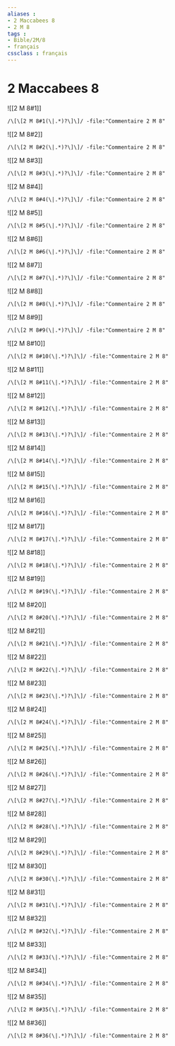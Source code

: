 ```yaml
---
aliases : 
- 2 Maccabees 8
- 2 M 8
tags : 
- Bible/2M/8
- français
cssclass : français
---
```


# 2 Maccabees 8

![[2 M 8#1]]

```query
/\[\[2 M 8#1(\|.*)?\]\]/ -file:"Commentaire 2 M 8"
```

![[2 M 8#2]]

```query
/\[\[2 M 8#2(\|.*)?\]\]/ -file:"Commentaire 2 M 8"
```

![[2 M 8#3]]

```query
/\[\[2 M 8#3(\|.*)?\]\]/ -file:"Commentaire 2 M 8"
```

![[2 M 8#4]]

```query
/\[\[2 M 8#4(\|.*)?\]\]/ -file:"Commentaire 2 M 8"
```

![[2 M 8#5]]

```query
/\[\[2 M 8#5(\|.*)?\]\]/ -file:"Commentaire 2 M 8"
```

![[2 M 8#6]]

```query
/\[\[2 M 8#6(\|.*)?\]\]/ -file:"Commentaire 2 M 8"
```

![[2 M 8#7]]

```query
/\[\[2 M 8#7(\|.*)?\]\]/ -file:"Commentaire 2 M 8"
```

![[2 M 8#8]]

```query
/\[\[2 M 8#8(\|.*)?\]\]/ -file:"Commentaire 2 M 8"
```

![[2 M 8#9]]

```query
/\[\[2 M 8#9(\|.*)?\]\]/ -file:"Commentaire 2 M 8"
```

![[2 M 8#10]]

```query
/\[\[2 M 8#10(\|.*)?\]\]/ -file:"Commentaire 2 M 8"
```

![[2 M 8#11]]

```query
/\[\[2 M 8#11(\|.*)?\]\]/ -file:"Commentaire 2 M 8"
```

![[2 M 8#12]]

```query
/\[\[2 M 8#12(\|.*)?\]\]/ -file:"Commentaire 2 M 8"
```

![[2 M 8#13]]

```query
/\[\[2 M 8#13(\|.*)?\]\]/ -file:"Commentaire 2 M 8"
```

![[2 M 8#14]]

```query
/\[\[2 M 8#14(\|.*)?\]\]/ -file:"Commentaire 2 M 8"
```

![[2 M 8#15]]

```query
/\[\[2 M 8#15(\|.*)?\]\]/ -file:"Commentaire 2 M 8"
```

![[2 M 8#16]]

```query
/\[\[2 M 8#16(\|.*)?\]\]/ -file:"Commentaire 2 M 8"
```

![[2 M 8#17]]

```query
/\[\[2 M 8#17(\|.*)?\]\]/ -file:"Commentaire 2 M 8"
```

![[2 M 8#18]]

```query
/\[\[2 M 8#18(\|.*)?\]\]/ -file:"Commentaire 2 M 8"
```

![[2 M 8#19]]

```query
/\[\[2 M 8#19(\|.*)?\]\]/ -file:"Commentaire 2 M 8"
```

![[2 M 8#20]]

```query
/\[\[2 M 8#20(\|.*)?\]\]/ -file:"Commentaire 2 M 8"
```

![[2 M 8#21]]

```query
/\[\[2 M 8#21(\|.*)?\]\]/ -file:"Commentaire 2 M 8"
```

![[2 M 8#22]]

```query
/\[\[2 M 8#22(\|.*)?\]\]/ -file:"Commentaire 2 M 8"
```

![[2 M 8#23]]

```query
/\[\[2 M 8#23(\|.*)?\]\]/ -file:"Commentaire 2 M 8"
```

![[2 M 8#24]]

```query
/\[\[2 M 8#24(\|.*)?\]\]/ -file:"Commentaire 2 M 8"
```

![[2 M 8#25]]

```query
/\[\[2 M 8#25(\|.*)?\]\]/ -file:"Commentaire 2 M 8"
```

![[2 M 8#26]]

```query
/\[\[2 M 8#26(\|.*)?\]\]/ -file:"Commentaire 2 M 8"
```

![[2 M 8#27]]

```query
/\[\[2 M 8#27(\|.*)?\]\]/ -file:"Commentaire 2 M 8"
```

![[2 M 8#28]]

```query
/\[\[2 M 8#28(\|.*)?\]\]/ -file:"Commentaire 2 M 8"
```

![[2 M 8#29]]

```query
/\[\[2 M 8#29(\|.*)?\]\]/ -file:"Commentaire 2 M 8"
```

![[2 M 8#30]]

```query
/\[\[2 M 8#30(\|.*)?\]\]/ -file:"Commentaire 2 M 8"
```

![[2 M 8#31]]

```query
/\[\[2 M 8#31(\|.*)?\]\]/ -file:"Commentaire 2 M 8"
```

![[2 M 8#32]]

```query
/\[\[2 M 8#32(\|.*)?\]\]/ -file:"Commentaire 2 M 8"
```

![[2 M 8#33]]

```query
/\[\[2 M 8#33(\|.*)?\]\]/ -file:"Commentaire 2 M 8"
```

![[2 M 8#34]]

```query
/\[\[2 M 8#34(\|.*)?\]\]/ -file:"Commentaire 2 M 8"
```

![[2 M 8#35]]

```query
/\[\[2 M 8#35(\|.*)?\]\]/ -file:"Commentaire 2 M 8"
```

![[2 M 8#36]]

```query
/\[\[2 M 8#36(\|.*)?\]\]/ -file:"Commentaire 2 M 8"
```

